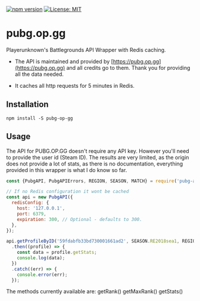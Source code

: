 [![npm version](https://badge.fury.io/js/pubg-api-redis.svg)](https://badge.fury.io/js/pubg-api-redis)
[![License: MIT](https://img.shields.io/badge/License-MIT-yellow.svg)](https://opensource.org/licenses/MIT)

# pubg.op.gg

Playerunknown's Battlegrounds API Wrapper with Redis caching.

* The API is maintained and provided by [https://pubg.op.gg](https://pubg.op.gg) and all credits go to them. Thank you for providing all the data needed.

* It caches all http requests for 5 minutes in Redis.

## Installation

```
npm install -S pubg-op-gg
```

## Usage

The API for PUBG.OP.GG doesn't require any API key. However you'll need to provide the user id (Steam ID).
The results are very limited, as the origin does not provide a lot of stats, as there is no documentation, everything provided in this wrapper is what I do know so far.

```javascript
const {PubgAPI, PubgAPIErrors, REGION, SEASON, MATCH} = require('pubg-api-redis');

// If no Redis configuration it wont be cached
const api = new PubgAPI({
  redisConfig: {
    host: '127.0.0.1',
    port: 6379,
    expiration: 300, // Optional - defaults to 300.
  },
});

api.getProfileByID('59fdabfb33bd730001661ad2', SEASON.RE2018sea1, REGION.EU, MATCH.SQUAD.size, MATCH.SQUAD.name)
  .then((profile) => {
    const data = profile.getStats;
    console.log(data);
  })
  .catch((err) => {
  	console.error(err);
  });
```

The methods currently available are:
getRank()
getMaxRank()
getStats()